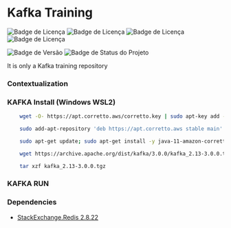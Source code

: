 # Kafka Training

![Badge de Licença](https://img.shields.io/badge/.NET-8.0.0-blue.svg?style=flat-square&logo=dotnet)
![Badge de Licença](https://img.shields.io/badge/Kafka-0.0.0-orange.svg?style=flat-square&logo=kafka)
![Badge de Licença](https://img.shields.io/badge/git-2.42.0-lightgrey.svg?style=flat-square&logo=git)
![Badge de Licença](https://img.shields.io/badge/docker-27.2.0-orange.svg?style=flat-square&logo=docker)

![Badge de Versão](https://img.shields.io/badge/app-v_1.0.0-green.svg?style=flat-square&logo=app)
![Badge de Status do Projeto](https://img.shields.io/badge/status-training-blue.svg?style=flat-square)

It is only a Kafka training repository

### Contextualization


### KAFKA Install (Windows WSL2)

```sh
    wget -O- https://apt.corretto.aws/corretto.key | sudo apt-key add -
```

```sh
    sudo add-apt-repository 'deb https://apt.corretto.aws stable main'
```

```sh
    sudo apt-get update; sudo apt-get install -y java-11-amazon-corretto-jdk
```

```sh
    wget https://archive.apache.org/dist/kafka/3.0.0/kafka_2.13-3.0.0.tgz
```

```sh
    tar xzf kafka_2.13-3.0.0.tgz
```

### KAFKA RUN

### Dependencies

- [StackExchange.Redis 2.8.22]()

